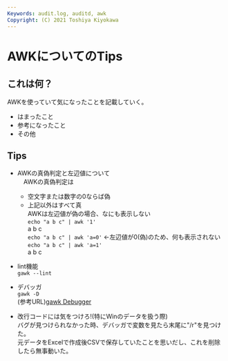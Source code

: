 ```yaml
---
Keywords: audit.log, auditd, awk
Copyright: (C) 2021 Toshiya Kiyokawa
---
```


# AWKについてのTips  

## これは何？  
AWKを使っていて気になったことを記載していく。  
- はまったこと  
- 参考になったこと  
- その他  

## Tips
- AWKの真偽判定と左辺値について  
　AWKの真偽判定は  
    - 空文字または数字の0ならば偽  
    - 上記以外はすべて真  
  AWKは左辺値が偽の場合、なにも表示しない  
    `echo "a b c" | awk '1'`  
    a b c  
    `echo "a b c" | awk 'a=0'` ←左辺値が0(偽)のため、何も表示されない  
    `echo "a b c" | awk 'a=1'`  
    a b c  

- lint機能  
    `gawk --lint`
- デバッガ  
    `gawk -D`  
(参考URL)[gawk Debugger](http://nethackwiki.com/wiki/User:Paxed/HowTo_setup_dgamelaunch)  
- 改行コードには気をつけろ!(特にWinのデータを扱う際)  
    バグが見つけられなかった時、デバッガで変数を見たら末尾に"/r"を見つけた。  
    元データをExcelで作成後CSVで保存していたことを思いだし、これを削除したら無事動いた。
    

